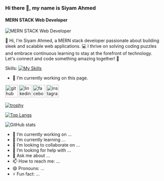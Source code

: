 

### Hi there 👋, my name is Siyam Ahmed
#### MERN STACK Web Developer
![MERN STACK Web Developer](https://i.ibb.co/8sdYT58/Purple-Gradient-Modern-Gaming-Channel-Youtube-Banner.png)

👋 Hi, I'm Siyam Ahmed, a MERN stack developer passionate about building sleek and scalable web applications. 💻 I thrive on solving coding puzzles and embrace continuous learning to stay at the forefront of technology. Let's connect and code something amazing together! 🚀

Skills: [![My Skills](https://skillicons.dev/icons?i=js,html,css,firebase,nodejs,expressjs,reactjs,figma,vscode,tailwind)](https://skillicons.dev)

- 🔭 I’m currently working on this page. 


[<img src='https://cdn.jsdelivr.net/npm/simple-icons@3.0.1/icons/github.svg' alt='github' height='40'>](https://github.com/siyam79)  [<img src='https://cdn.jsdelivr.net/npm/simple-icons@3.0.1/icons/linkedin.svg' alt='linkedin' height='40'>](https://www.linkedin.com/in/https://www.linkedin.com/in/siyam-ahmed-a5a6b3285//)  [<img src='https://cdn.jsdelivr.net/npm/simple-icons@3.0.1/icons/facebook.svg' alt='facebook' height='40'>](https://www.facebook.com/https://www.facebook.com/profile.php?id=100077374245629)  [<img src='https://cdn.jsdelivr.net/npm/simple-icons@3.0.1/icons/instagram.svg' alt='instagram' height='40'>](https://www.instagram.com/https://www.instagram.com/foysalahmedsiyam//)  

[![trophy](https://github-profile-trophy.vercel.app/?username=siyam79)](https://github.com/ryo-ma/github-profile-trophy)

[![Top Langs](https://github-readme-stats.vercel.app/api/top-langs/?username=siyam79)](https://github.com/anuraghazra/github-readme-stats)

![GitHub stats](https://github-readme-stats.vercel.app/api?username=siyam79&show_icons=true&count_private=true)  





- 🔭 I’m currently working on ...
- 🌱 I’m currently learning ...
- 👯 I’m looking to collaborate on ...
- 🤔 I’m looking for help with ...
- 💬 Ask me about ...
- 📫 How to reach me: ...
- 😄 Pronouns: ...
- ⚡ Fun fact: ...

